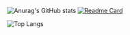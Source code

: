 ![Anurag's GitHub stats](https://github-readme-stats.vercel.app/api?username=kralluz&show_icons=true&theme=dracula) [![Readme Card](https://github-readme-stats.vercel.app/api/pin/?username=kralluz&repo=Projeto_Notion_BackEnd)](https://github.com/kralluz/Projeto_Notion_BackEnd)

![Top Langs](https://github-readme-stats.vercel.app/api/top-langs/?username=kralluz&hide_progress=true)


